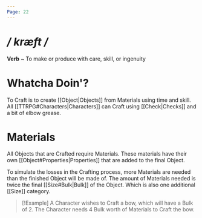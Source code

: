 ```yaml
---
Page: 22
---
```

# */ kræft /*
**Verb** ~ To make or produce with care, skill, or ingenuity
# Whatcha Doin'?
To Craft is to create [[Object|Objects]] from Materials using time and skill. All [[TTRPG#Characters|Characters]] can Craft using [[Check|Checks]] and a bit of elbow grease.
# Materials
All Objects that are Crafted require Materials. These materials have their own [[Object#Properties|Properties]] that are added to the final Object.

To simulate the losses in the Crafting process, more Materials are needed than the finished Object will be made of. The amount of Materials needed is twice the final [[Size#Bulk|Bulk]] of the Object. Which is also one additional [[Size]] category.

>[!Example]
>A Character wishes to Craft a bow, which will have a Bulk of 2.
>The Character needs 4 Bulk worth of Materials to Craft the bow.